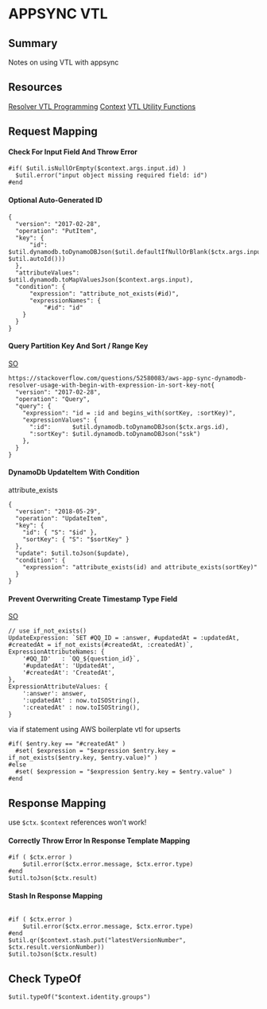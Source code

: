# APPSYNC VTL

## Summary

Notes on using VTL with appsync

## Resources

[Resolver VTL Programming](https://docs.aws.amazon.com/appsync/latest/devguide/resolver-mapping-template-reference-programming-guide.html)
[Context](https://docs.aws.amazon.com/appsync/latest/devguide/resolver-context-reference.html)
[VTL Utility Functions](https://docs.aws.amazon.com/appsync/latest/devguide/resolver-util-reference.html)

## Request Mapping

#### Check For Input Field And Throw Error

```
#if( $util.isNullOrEmpty($context.args.input.id) )
  $util.error("input object missing required field: id")
#end
```

#### Optional Auto-Generated ID

```vtl
{
  "version": "2017-02-28",
  "operation": "PutItem",
  "key": {
      "id":     $util.dynamodb.toDynamoDBJson($util.defaultIfNullOrBlank($ctx.args.input.id, $util.autoId()))
  },
  "attributeValues": $util.dynamodb.toMapValuesJson($context.args.input),
  "condition": {
      "expression": "attribute_not_exists(#id)",
      "expressionNames": {
          "#id": "id"
    }
  }
}
```

#### Query Partition Key And Sort / Range Key

[SO](https://stackoverflow.com/questions/52580083/aws-app-sync-dynamodb-resolver-usage-with-begin-with-expression-in-sort-key-not)

```vtl
https://stackoverflow.com/questions/52580083/aws-app-sync-dynamodb-resolver-usage-with-begin-with-expression-in-sort-key-not{
  "version": "2017-02-28",
  "operation": "Query",
  "query": {
    "expression": "id = :id and begins_with(sortKey, :sortKey)",
    "expressionValues": {
      ":id":      $util.dynamodb.toDynamoDBJson($ctx.args.id),
      ":sortKey": $util.dynamodb.toDynamoDBJson("ssk")
    },
  }
}
```

#### DynamoDb UpdateItem With Condition

attribute_exists

```vtl
{
  "version": "2018-05-29",
  "operation": "UpdateItem",
  "key": {
    "id": { "S": "$id" },
    "sortKey": { "S": "$sortKey" }
  },
  "update": $util.toJson($update),
  "condition": {
    "expression": "attribute_exists(id) and attribute_exists(sortKey)"
  }
}
```

#### Prevent Overwriting Create Timestamp Type Field

[SO](https://stackoverflow.com/questions/53666369/how-to-upsert-item-in-dynamodb-and-maintain-createdat-and-updatedat-fields)

```vtl
// use if_not_exists()
UpdateExpression: `SET #QQ_ID = :answer, #updatedAt = :updatedAt, #createdAt = if_not_exists(#createdAt, :createdAt)`,
ExpressionAttributeNames: {
    '#QQ_ID'   : `QQ_${question_id}`,
    '#updatedAt': 'UpdatedAt',
    '#createdAt': 'CreatedAt',
},
ExpressionAttributeValues: {
    ':answer': answer,
    ':updatedAt' : now.toISOString(),
    ':createdAt' : now.toISOString(),
}
```

via if statement using AWS boilerplate vtl for upserts

```vtl
#if( $entry.key == "#createdAt" )
  #set( $expression = "$expression $entry.key = if_not_exists($entry.key, $entry.value)" )
#else
  #set( $expression = "$expression $entry.key = $entry.value" )
#end
```

## Response Mapping

use `$ctx`. `$context` references won't work!

#### Correctly Throw Error In Response Template Mapping

```vtl
#if ( $ctx.error )
    $util.error($ctx.error.message, $ctx.error.type)
#end
$util.toJson($ctx.result)
```

#### Stash In Response Mapping

```vtl

#if ( $ctx.error )
    $util.error($ctx.error.message, $ctx.error.type)
#end
$util.qr($context.stash.put("latestVersionNumber", $ctx.result.versionNumber))
$util.toJson($ctx.result)
```

## Check TypeOf

```vtl
$util.typeOf("$context.identity.groups")
```

